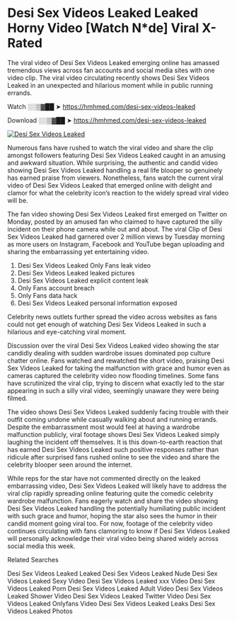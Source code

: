 ﻿# Desi Sex Videos Leaked Leaked Horny Video [Watch N*de] Viral X-Rated

The viral video of ﻿Desi Sex Videos Leaked emerging online has amassed tremendous views across fan accounts and social media sites with one video clip. The viral video circulating recently shows ﻿Desi Sex Videos Leaked in an unexpected and hilarious moment while in public running errands. 

Watch ░░▒▓██ ➤ https://hmhmed.com/desi-sex-videos-leaked

Download ░░▒▓██ ➤ https://hmhmed.com/desi-sex-videos-leaked

[![Desi Sex Videos Leaked](https://i.imgur.com/dJHk4Zq.gif)](https://hmhmed.com/desi-sex-videos-leaked)

Numerous fans have rushed to watch the viral video and share the clip amongst followers featuring ﻿Desi Sex Videos Leaked caught in an amusing and awkward situation. While surprising, the authentic and candid video showing ﻿Desi Sex Videos Leaked handling a real life blooper so genuinely has earned praise from viewers. Nonetheless, fans watch the current viral video of ﻿Desi Sex Videos Leaked that emerged online with delight and clamor for what the celebrity icon’s reaction to the widely spread viral video will be.

The fan video showing ﻿Desi Sex Videos Leaked first emerged on Twitter on Monday, posted by an amused fan who claimed to have captured the silly incident on their phone camera while out and about. The viral Clip of ﻿Desi Sex Videos Leaked had garnered over 2 million views by Tuesday morning as more users on Instagram, Facebook and YouTube began uploading and sharing the embarrassing yet entertaining video. 

1. ﻿Desi Sex Videos Leaked Only Fans leak video
2. ﻿Desi Sex Videos Leaked leaked pictures
3. ﻿Desi Sex Videos Leaked explicit content leak
4. Only Fans account breach
5. Only Fans data hack
6. ﻿Desi Sex Videos Leaked personal information exposed

Celebrity news outlets further spread the video across websites as fans could not get enough of watching ﻿Desi Sex Videos Leaked in such a hilarious and eye-catching viral moment. 

Discussion over the viral ﻿Desi Sex Videos Leaked video showing the star candidly dealing with sudden wardrobe issues dominated pop culture chatter online. Fans watched and rewatched the short video, praising ﻿Desi Sex Videos Leaked for taking the malfunction with grace and humor even as cameras captured the celebrity video now flooding timelines. Some fans have scrutinized the viral clip, trying to discern what exactly led to the star appearing in such a silly viral video, seemingly unaware they were being filmed.

The video shows ﻿Desi Sex Videos Leaked suddenly facing trouble with their outfit coming undone while casually walking about and running errands. Despite the embarrassment most would feel at having a wardrobe malfunction publicly, viral footage shows ﻿Desi Sex Videos Leaked simply laughing the incident off themselves. It is this down-to-earth reaction that has earned ﻿Desi Sex Videos Leaked such positive responses rather than ridicule after surprised fans rushed online to see the video and share the celebrity blooper seen around the internet.  

While reps for the star have not commented directly on the leaked embarrassing video, ﻿Desi Sex Videos Leaked will likely have to address the viral clip rapidly spreading online featuring quite the comedic celebrity wardrobe malfunction. Fans eagerly watch and share the video showing ﻿Desi Sex Videos Leaked handling the potentially humiliating public incident with such grace and humor, hoping the star also sees the humor in their candid moment going viral too. For now, footage of the celebrity video continues circulating with fans clamoring to know if ﻿Desi Sex Videos Leaked will personally acknowledge their viral video being shared widely across social media this week.

Related Searches

﻿Desi Sex Videos Leaked Leaked
﻿Desi Sex Videos Leaked Nude
﻿Desi Sex Videos Leaked Sexy Video
﻿Desi Sex Videos Leaked xxx Video
﻿Desi Sex Videos Leaked Porn
﻿Desi Sex Videos Leaked Adult Video
﻿Desi Sex Videos Leaked Shower Video
﻿Desi Sex Videos Leaked Twitter Video
﻿Desi Sex Videos Leaked Onlyfans Video
﻿Desi Sex Videos Leaked Leaks
﻿Desi Sex Videos Leaked Photos